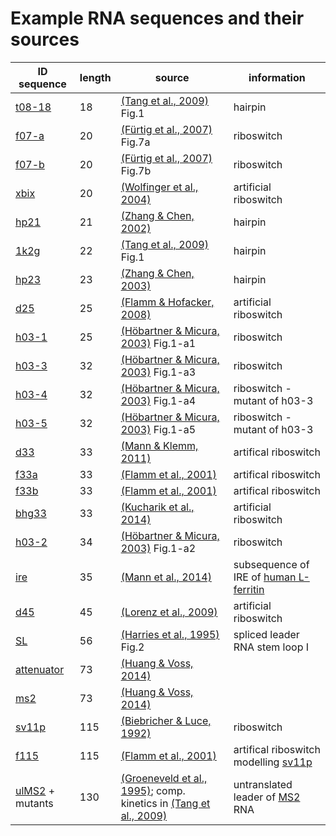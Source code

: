 
# Example RNA sequences and their sources

| ID  sequence | length | source | information |
| --- | --- | --- | --- |
| [t08-18](t08-18) | 18 | [(Tang et al., 2009)](https://doi.org/10.1016/j.jmb.2008.02.007) Fig.1 | hairpin |
| [f07-a](f07-a) | 20 | [(Fürtig et al., 2007)](https://doi.org/10.1002/bip.20761) Fig.7a | riboswitch |
| [f07-b](f07-b) | 20 | [(Fürtig et al., 2007)](https://doi.org/10.1002/bip.20761) Fig.7b | riboswitch |
| [xbix](xbix) | 20 | [(Wolfinger et al., 2004)](https://doi.org/10.1088/0305-4470/37/17/005) | artificial riboswitch |
| [hp21](hp21) | 21 | [(Zhang & Chen, 2002)](https://doi.org/10.1073/pnas.032443099) | hairpin |
| [1k2g](1k2g) | 22 | [(Tang et al., 2009)](https://doi.org/10.1016/j.jmb.2008.02.007) Fig.1 | hairpin |
| [hp23](hp23) | 23 | [(Zhang & Chen, 2003)](https://dx.doi.org/10.1063/1.1613255) | hairpin |
| [d25](d25) | 25 | [(Flamm & Hofacker, 2008)](https://doi.org/10.1007/s00706-008-0895-3) | artificial riboswitch |
| [h03-1](h03-1) | 25 | [(Höbartner & Micura, 2003)](https://doi.org/10.1016/S0022-2836(02)01243-3) Fig.1-a1 | riboswitch |
| [h03-3](h03-3) | 32 | [(Höbartner & Micura, 2003)](https://doi.org/10.1016/S0022-2836(02)01243-3) Fig.1-a3 | riboswitch |
| [h03-4](h03-4) | 32 | [(Höbartner & Micura, 2003)](https://doi.org/10.1016/S0022-2836(02)01243-3) Fig.1-a4 | riboswitch - mutant of h03-3 |
| [h03-5](h03-5) | 32 | [(Höbartner & Micura, 2003)](https://doi.org/10.1016/S0022-2836(02)01243-3) Fig.1-a5 | riboswitch - mutant of h03-3 |
| [d33](d33) | 33 | [(Mann & Klemm, 2011)](https://doi.org/10.1103/PhysRevE.83.011113) | artifical riboswitch |
| [f33a](f33a) | 33 | [(Flamm et al., 2001)](https://www.ncbi.nlm.nih.gov/pubmed/11233982) | artifical riboswitch |
| [f33b](f33b) | 33 | [(Flamm et al., 2001)](https://www.ncbi.nlm.nih.gov/pubmed/11233982) | artifical riboswitch |
| [bhg33](bhg33) | 33 | [(Kucharik et al., 2014)](https://doi.org/10.1093/bioinformatics/btu156) | artificial riboswitch |
| [h03-2](h03-2) | 34 | [(Höbartner & Micura, 2003)](https://doi.org/10.1016/S0022-2836(02)01243-3) Fig.1-a2 | riboswitch |
| [ire](ire) | 35 | [(Mann et al., 2014)](https://doi.org/10.1093/bioinformatics/btu337) | subsequence of IRE of [human L-ferritin](https://www.ncbi.nlm.nih.gov/nucleotide/KC153429.1) |
| [d45](d45) | 45 | [(Lorenz et al., 2009)](https://subs.emis.de/LNI/Proceedings/Proceedings157/article5381.html) | artificial riboswitch |
| [SL](SL) | 56 | [(Harries et al., 1995)](https://www.ncbi.nlm.nih.gov/pubmed/7493314) Fig.2 | spliced leader RNA stem loop I |
| [attenuator](attenuator) | 73 | [(Huang & Voss, 2014)](https://doi.org/10.1186/1471-2105-15-60) |  |
| [ms2](ms2) | 73 | [(Huang & Voss, 2014)](https://doi.org/10.1186/1471-2105-15-60) |  |
| [sv11p](sv11p) | 115 | [(Biebricher & Luce, 1992)](http://dx.doi.org/10.1002/j.1460-2075.1992.tb05620.x) | riboswitch |
| [f115](f115) | 115 | [(Flamm et al., 2001)](https://www.ncbi.nlm.nih.gov/pubmed/11233982) | artifical riboswitch modelling [sv11p](sv11p) |
| [ulMS2](ulMS2) + mutants | 130 | [(Groeneveld et al., 1995)](https://www.ncbi.nlm.nih.gov/pubmed/7489492); comp. kinetics in [(Tang et al., 2009)](https://doi.org/10.1016/j.jmb.2008.02.007) | untranslated leader of [MS2](https://www.ncbi.nlm.nih.gov/nucleotide/MK213795) RNA |
